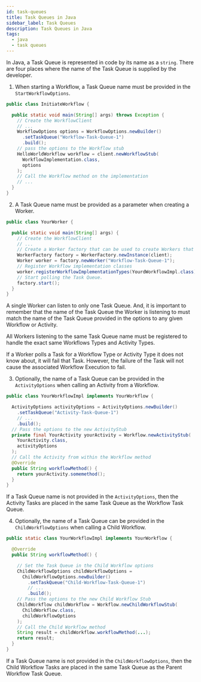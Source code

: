 ```yaml
---
id: task-queues
title: Task Queues in Java
sidebar_label: Task Queues
description: Task Queues in Java
tags:
  - java
  - task queues
---
```


In Java, a Task Queue is represented in code by its name as a `string`.
There are four places where the name of the Task Queue is supplied by the developer.

1. When starting a Workflow, a Task Queue name must be provided in the `StartWorkflowOptions`.

```java
public class InitiateWorkflow {

  public static void main(String[] args) throws Exception {
    // Create the WorkflowClient
    // ...
    WorkflowOptions options = WorkflowOptions.newBuilder()
      .setTaskQueue("Workflow-Task-Queue-1")
      .build();
    // pass the options to the Workflow stub
    HelloWorldWorkflow workflow = client.newWorkflowStub(
      WorkflowImplementation.class,
      options
    );
    // Call the Workflow method on the implementation
    // ...
  }
}
```

2. A Task Queue name must be provided as a parameter when creating a Worker.

```java
public class YourWorker {

  public static void main(String[] args) {
    // Create the WorkflowClient
    // ...
    // Create a Worker factory that can be used to create Workers that poll specific Task Queues.
    WorkerFactory factory = WorkerFactory.newInstance(client);
    Worker worker = factory.newWorker("Workflow-Task-Queue-1");
    // Register Workflow implementation classes
    worker.registerWorkflowImplementationTypes(YourdWorkflowImpl.class);
    // Start polling the Task Queue.
    factory.start();
  }
}
```

A single Worker can listen to only one Task Queue.
And, it is important to remember that the name of the Task Queue the Worker is listening to must match the name of the Task Queue provided in the options to any given Workflow or Activity.

All Workers listening to the same Task Queue name must be registered to handle the exact same Workflows Types and Activity Types.

If a Worker polls a Task for a Workflow Type or Activity Type it does not know about, it will fail that Task.
However, the failure of the Task will not cause the associated Workflow Execution to fail.

3. Optionally, the name of a Task Queue can be provided in the `ActivityOptions` when calling an Activity from a Workflow.

```java
public class YourWorkflowImpl implements YourWorkflow {

  ActivityOptions activityOptions = ActivityOptions.newBuilder()
    .setTaskQueue("Activity-Task-Queue-1")
    // ...
    .build();
  // Pass the options to the new ActivityStub
  private final YourActivity yourActivity = Workflow.newActivityStub(
    YourActivity.class,
    activityOptions
  );
  // Call the Activity from within the Workflow method
  @Override
  public String workflowMethod() {
    return yourActivity.somemethod();
  }
}
```

If a Task Queue name is not provided in the `ActivityOptions`, then the Activity Tasks are placed in the same Task Queue as the Workflow Task Queue.

4. Optionally, the name of a Task Queue can be provided in the `ChildWorkflowOptions` when calling a Child Workflow.

```java
public static class YourWorkflowImpl implements YourWorkflow {

  @Override
  public String workflowMethod() {

    // Set the Task Queue in the Child Workflow options
    ChildWorkflowOptions childWorkflowOptions =
      ChildWorkflowOptions.newBuilder()
        .setTaskQueue("Child-Workflow-Task-Queue-1")
        // ...
        .build();
    // Pass the options to the new Child Workflow Stub
    ChildWorkflow childWorkflow = Workflow.newChildWorkflowStub(
      ChildWorkflow.class,
      childWorkflowOptions
    );
    // Call the Child Workflow method
    String result = childWorkflow.workflowMethod(...);
    return result;
  }
}
```

If a Task Queue name is not provided in the `ChildWorkflowOptions`, then the Child Workflow Tasks are placed in the same Task Queue as the Parent Workflow Task Queue.
